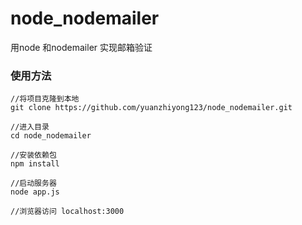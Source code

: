 # node_nodemailer
用node 和nodemailer 实现邮箱验证

### 使用方法


```
//将项目克隆到本地
git clone https://github.com/yuanzhiyong123/node_nodemailer.git

//进入目录
cd node_nodemailer

//安装依赖包
npm install

//启动服务器
node app.js

//浏览器访问 localhost:3000
```
